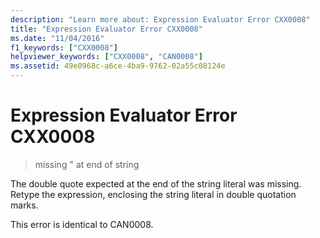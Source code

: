 ```yaml
---
description: "Learn more about: Expression Evaluator Error CXX0008"
title: "Expression Evaluator Error CXX0008"
ms.date: "11/04/2016"
f1_keywords: ["CXX0008"]
helpviewer_keywords: ["CXX0008", "CAN0008"]
ms.assetid: 49e0968c-a6ce-4ba9-9762-02a55c08124e
---
```

# Expression Evaluator Error CXX0008

> missing " at end of string

The double quote expected at the end of the string literal was missing. Retype the expression, enclosing the string literal in double quotation marks.

This error is identical to CAN0008.
